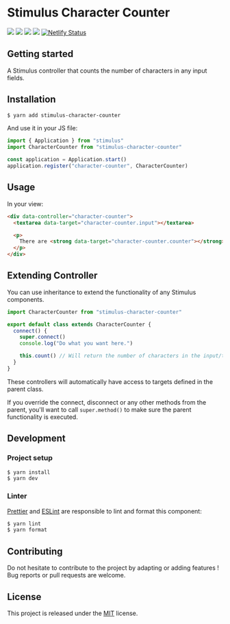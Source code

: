 # Stimulus Character Counter

[![](https://img.shields.io/npm/dt/stimulus-character-counter.svg)](https://www.npmjs.com/package/stimulus-character-counter)
[![](https://img.shields.io/npm/v/stimulus-character-counter.svg)](https://www.npmjs.com/package/stimulus-character-counter)
[![](https://github.com/stimulus-components/stimulus-character-counter/workflows/Lint/badge.svg)](https://github.com/stimulus-components/stimulus-character-counter)
[![](https://img.shields.io/github/license/stimulus-components/stimulus-character-counter.svg)](https://github.com/stimulus-components/stimulus-character-counter)
[![Netlify Status](https://api.netlify.com/api/v1/badges/d62d950e-aae7-464d-8333-1078a16ec481/deploy-status)](https://stimulus-character-counter.netlify.com)

## Getting started

A Stimulus controller that counts the number of characters in any input fields.

## Installation

```bash
$ yarn add stimulus-character-counter
```

And use it in your JS file:
```js
import { Application } from "stimulus"
import CharacterCounter from "stimulus-character-counter"

const application = Application.start()
application.register("character-counter", CharacterCounter)
```

## Usage

In your view:
```html
<div data-controller="character-counter">
  <textarea data-target="character-counter.input"></textarea>

  <p>
    There are <strong data-target="character-counter.counter"></strong> characters in this textarea.
  </p>
</div>
```

## Extending Controller

You can use inheritance to extend the functionality of any Stimulus components.

```js
import CharacterCounter from "stimulus-character-counter"

export default class extends CharacterCounter {
  connect() {
    super.connect()
    console.log("Do what you want here.")

    this.count() // Will return the number of characters in the input/texterea.
  }
}
```

These controllers will automatically have access to targets defined in the parent class.

If you override the connect, disconnect or any other methods from the parent, you'll want to call `super.method()` to make sure the parent functionality is executed.

## Development

### Project setup
```bash
$ yarn install
$ yarn dev
```

### Linter
[Prettier](https://prettier.io/) and [ESLint](https://eslint.org/) are responsible to lint and format this component:
```bash
$ yarn lint
$ yarn format
```

## Contributing

Do not hesitate to contribute to the project by adapting or adding features ! Bug reports or pull requests are welcome.

## License

This project is released under the [MIT](http://opensource.org/licenses/MIT) license.
